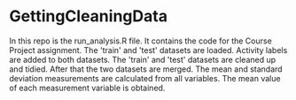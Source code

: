 GettingCleaningData
===================
In this repo is the run_analysis.R file. It contains the code for the Course Project assignment. 
The 'train' and 'test' datasets are loaded. Activity labels are added to both datasets.
The 'train' and 'test' datasets are cleaned up and tidied. After that the two datasets are merged.
The mean and standard deviation measurements are calculated from all variables.
The mean value of each measurement variable is obtained.
